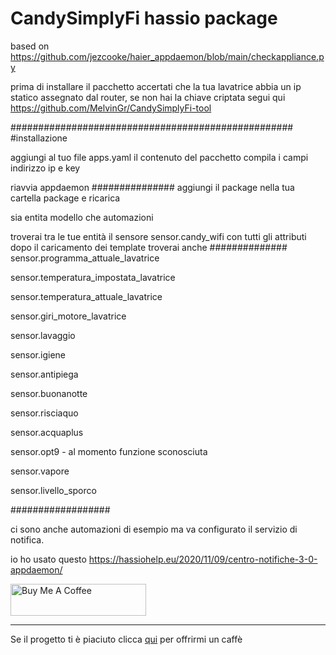 # CandySimplyFi hassio package 


based on https://github.com/jezcooke/haier_appdaemon/blob/main/checkappliance.py

prima di installare il pacchetto accertati che la tua lavatrice abbia un ip statico assegnato dal router,
se non hai la chiave criptata segui qui https://github.com/MelvinGr/CandySimplyFi-tool

###################################################
#installazione

aggiungi al tuo file apps.yaml il contenuto del pacchetto
compila i campi indirizzo ip e key

riavvia appdaemon
###############
aggiungi il package nella tua cartella package e ricarica 

sia entita modello che automazioni

troverai tra le tue entità il sensore sensor.candy_wifi con tutti gli attributi
dopo il caricamento dei template troverai anche 
##############
sensor.programma_attuale_lavatrice

sensor.temperatura_impostata_lavatrice

sensor.temperatura_attuale_lavatrice

sensor.giri_motore_lavatrice

sensor.lavaggio

sensor.igiene

sensor.antipiega

sensor.buonanotte

sensor.risciaquo

sensor.acquaplus

sensor.opt9   - al momento funzione sconosciuta

sensor.vapore

sensor.livello_sporco

##################

ci sono anche automazioni di esempio ma va configurato il servizio di notifica. 

io ho usato questo https://hassiohelp.eu/2020/11/09/centro-notifiche-3-0-appdaemon/

<a href="https://www.buymeacoffee.com/T1Pqksy" target="_blank"><img src="https://cdn.buymeacoffee.com/buttons/arial-black.png" alt="Buy Me A Coffee" style="height: 51px !important;width: 217px !important;" ></a>

------------------------------------


Se il progetto ti è piaciuto clicca <a href="https://www.paypal.me/DomenicoCeccarelli">qui</a> per offrirmi un caffè
